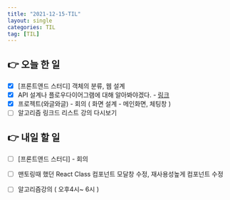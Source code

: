 ```yaml
---
title: "2021-12-15-TIL"
layout: single
categories: TIL
tag: [TIL]
---
```


## 👉 오늘 한 일

- [x]  [프론트앤드 스터디] 객체의 분류, 웹 설계
- [x]  API 설계나 플로우다이어그램에 대해 알아봐야겠다. - [링크](  )
- [x]  프로젝트(와글와글) - 회의 ( 화면 설계 - 메인화면, 체팅창 )
- [ ]  알고리즘 링크드 리스트 강의 다시보기

## 👉 내일 할 일

- [ ]  [프론트앤드 스터디] - 회의
- [ ]  맨토링때 했던 React Class 컴포넌트 모달창 수정, 재사용성높게 컴포넌트 수정
- [ ]  알고리즘강의 ( 오후4시~ 6시 )


<br /><br /><br /><br />
